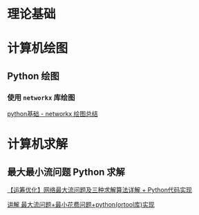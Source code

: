 # 理论基础

# 计算机绘图

## Python 绘图

### 使用 `networkx` 库绘图

[python基础 - networkx 绘图总结](https://blog.csdn.net/qq_19446965/article/details/106745837)

# 计算机求解

## 最大最小流问题 Python 求解

[【运筹优化】网络最大流问题及三种求解算法详解 + Python代码实现](https://blog.csdn.net/weixin_51545953/article/details/129009589)

[讲解 最大流问题+最小花费问题+python(ortool库)实现](https://zhuanlan.zhihu.com/p/103521228)

